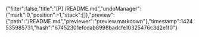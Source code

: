 {"filter":false,"title":"[P] /README.md","undoManager":{"mark":0,"position":-1,"stack":[]},"preview":{"path":"/README.md","previewer":"preview.markdown"},"timestamp":1424535985731,"hash":"67452301efcdab8998badcfe10325476c3d2e1f0"}